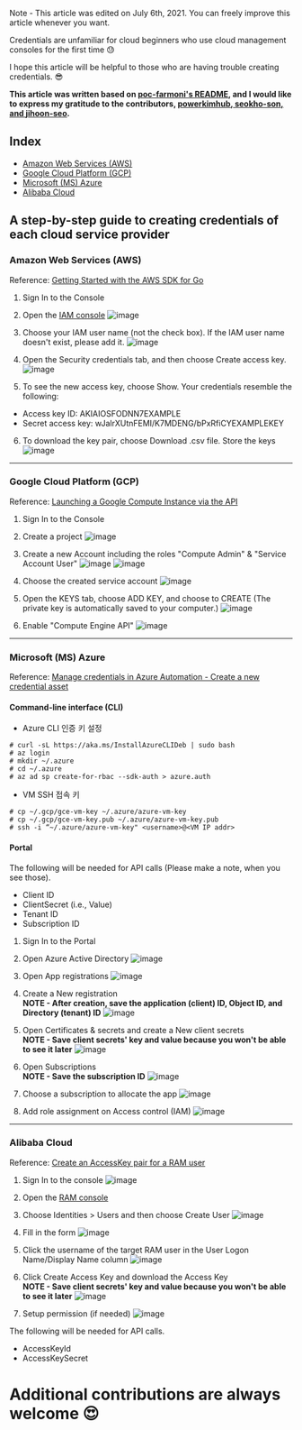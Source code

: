 Note - This article was edited on July 6th, 2021. You can freely improve this article whenever you want.

Credentials are unfamiliar for cloud beginners who use cloud management consoles for the first time :sweat:

I hope this article will be helpful to those who are having trouble creating credentials. :sunglasses:

**This article was written based on [poc-farmoni's README](https://github.com/cloud-barista/poc-farmoni), and I would like to express my gratitude to the contributors, <ins>[powerkimhub](https://github.com/powerkimhub), [seokho-son](https://github.com/seokho-son), and [jihoon-seo](https://github.com/jihoon-seo)</ins>.**

## Index
- [Amazon Web Services (AWS)](https://github.com/cloud-barista/cb-coffeehouse/wiki/A-step-by-step-guide-to-creating-credentials-of-each-cloud-service-provider#amazon-web-services-aws) 
- [Google Cloud Platform (GCP)](https://github.com/cloud-barista/cb-coffeehouse/wiki/A-step-by-step-guide-to-creating-credentials-of-each-cloud-service-provider#google-cloud-platform-gcp)
- [Microsoft (MS) Azure](https://github.com/cloud-barista/cb-coffeehouse/wiki/A-step-by-step-guide-to-creating-credentials-of-each-cloud-service-provider#microsoft-ms-azure)
- [Alibaba Cloud](https://github.com/cloud-barista/cb-coffeehouse/wiki/A-step-by-step-guide-to-creating-credentials-of-each-cloud-service-provider#alibaba-cloud)


## A step-by-step guide to creating credentials of each cloud service provider
### Amazon Web Services (AWS)
Reference: [Getting Started with the AWS SDK for Go](https://docs.aws.amazon.com/ko_kr/sdk-for-go/v1/developer-guide/setting-up.html)

1. Sign In to the Console

2. Open the [IAM console](https://console.aws.amazon.com/iam/home)
![image](https://user-images.githubusercontent.com/7975459/113285829-5e981e80-9326-11eb-8ead-4e589612fc20.png)

3. Choose your IAM user name (not the check box).
If the IAM user name doesn't exist, please add it.
![image](https://user-images.githubusercontent.com/7975459/113286508-44127500-9327-11eb-892e-134dcc4e921c.png)

4. Open the Security credentials tab, and then choose Create access key.
![image](https://user-images.githubusercontent.com/7975459/113286791-a4091b80-9327-11eb-8e61-ef875c6439de.png)

5. To see the new access key, choose Show. Your credentials resemble the following:
- Access key ID: AKIAIOSFODNN7EXAMPLE
- Secret access key: wJalrXUtnFEMI/K7MDENG/bPxRfiCYEXAMPLEKEY

6. To download the key pair, choose Download .csv file. Store the keys
![image](https://user-images.githubusercontent.com/7975459/113286963-df0b4f00-9327-11eb-8ccc-0a43690e4fdc.png)

* * *

### Google Cloud Platform (GCP)
Reference: [Launching a Google Compute Instance via the API](https://github.com/danackerson/googleComputeEngine)

1. Sign In to the Console

2. Create a project
![image](https://user-images.githubusercontent.com/7975459/113289811-ae2d1900-932b-11eb-87c3-3568039469cf.png)

3. Create a new Account including the roles "Compute Admin" & "Service Account User"
![image](https://user-images.githubusercontent.com/7975459/113289956-e7658900-932b-11eb-9a39-17302954fa36.png)
![image](https://user-images.githubusercontent.com/7975459/113290257-57740f00-932c-11eb-85c3-0636c6ffdaf3.png)

4. Choose the created service account
![image](https://user-images.githubusercontent.com/7975459/113290442-9bffaa80-932c-11eb-84db-2983b89261f7.png)

5. Open the KEYS tab, choose ADD KEY, and choose to CREATE (The private key is automatically saved to your computer.)
![image](https://user-images.githubusercontent.com/7975459/113290653-e97c1780-932c-11eb-81f3-4dbf559f30b3.png)

6. Enable "Compute Engine API" 
![image](https://user-images.githubusercontent.com/7975459/157801477-f12b1ccd-3823-4cc9-9149-452df3635598.png)

* * *

### Microsoft (MS) Azure
Reference: [Manage credentials in Azure Automation - Create a new credential asset](https://docs.microsoft.com/en-us/azure/automation/shared-resources/credentials?tabs=azure-powershell#create-a-new-credential-asset)

#### Command-line interface (CLI)
- Azure CLI 인증 키 설정
```Shell
# curl -sL https://aka.ms/InstallAzureCLIDeb | sudo bash
# az login
# mkdir ~/.azure
# cd ~/.azure
# az ad sp create-for-rbac --sdk-auth > azure.auth
```

- VM SSH 접속 키
```Shell
# cp ~/.gcp/gce-vm-key ~/.azure/azure-vm-key
# cp ~/.gcp/gce-vm-key.pub ~/.azure/azure-vm-key.pub
# ssh -i “~/.azure/azure-vm-key" <username>@<VM IP addr>
```

#### Portal

The following will be needed for API calls (Please make a note, when you see those).
- Client ID
- ClientSecret (i.e., Value)
- Tenant ID
- Subscription ID

1. Sign In to the Portal

2. Open Azure Active Directory
![image](https://user-images.githubusercontent.com/7975459/113390983-ba69b280-93cd-11eb-9631-467bfca5d3ab.png)

3. Open App registrations
![image](https://user-images.githubusercontent.com/7975459/113391202-1fbda380-93ce-11eb-8e57-53cf092b9f09.png)

4. Create a New registration   
**NOTE - After creation, save the application (client) ID, Object ID, and Directory (tenant) ID**
![image](https://user-images.githubusercontent.com/7975459/113391370-68755c80-93ce-11eb-836b-a1cbca7e0d41.png)

5. Open Certificates & secrets and create a New client secrets   
**NOTE - Save client secrets' key and value because you won't be able to see it later**
![image](https://user-images.githubusercontent.com/7975459/113392272-d40bf980-93cf-11eb-9054-76537ca18694.png)

6. Open Subscriptions   
**NOTE - Save the subscription ID**
![image](https://user-images.githubusercontent.com/7975459/122875427-32ad9780-d36f-11eb-91cd-66c967d62768.png)

7. Choose a subscription to allocate the app
![image](https://user-images.githubusercontent.com/7975459/122875787-aea7df80-d36f-11eb-9258-1195e7937236.png)

8. Add role assignment on Access control (IAM)
![image](https://user-images.githubusercontent.com/7975459/122876035-fd557980-d36f-11eb-8a46-31d756f7da4a.png)


* * *

### Alibaba Cloud
Reference: [Create an AccessKey pair for a RAM user](https://www.alibabacloud.com/help/doc-detail/116401.htm)

1. Sign In to the console
![image](https://user-images.githubusercontent.com/7975459/124533628-a78fcf80-de4d-11eb-9589-3e54ede3bda7.png)

2. Open the [RAM console](https://ram.console.aliyun.com/overview) 

3. Choose Identities > Users and then choose Create User
![image](https://user-images.githubusercontent.com/7975459/124534424-34875880-de4f-11eb-9239-55e5465eccf2.png)

4. Fill in the form
![image](https://user-images.githubusercontent.com/7975459/124534777-e45cc600-de4f-11eb-827c-446a2db37edd.png)

5. Click the username of the target RAM user in the User Logon Name/Display Name column
![image](https://user-images.githubusercontent.com/7975459/124535198-b461f280-de50-11eb-982b-b6f214608495.png)

6. Click Create Access Key and download the Access Key   
**NOTE - Save client secrets' key and value because you won't be able to see it later**
![image](https://user-images.githubusercontent.com/7975459/124535542-3a7e3900-de51-11eb-9eb0-782a8b004926.png)

7. Setup permission (if needed)
![image](https://user-images.githubusercontent.com/7975459/124535855-da3bc700-de51-11eb-9f02-040da88f99c8.png)

The following will be needed for API calls.
- AccessKeyId
- AccessKeySecret


# Additional contributions are always welcome 😍 